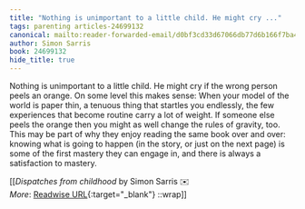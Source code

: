 ```yaml
---
title: "Nothing is unimportant to a little child. He might cry ..."
tags: parenting articles-24699132
canonical: mailto:reader-forwarded-email/d0bf3cd33d67066db77d6b166f7ba42d
author: Simon Sarris
book: 24699132
hide_title: true
---
```


Nothing is unimportant to a little child. He might cry if the wrong person peels an orange. On some level this makes sense: When your model of the world is paper thin, a tenuous thing that startles you endlessly, the few experiences that become routine carry a lot of weight. If someone else peels the orange then you might as well change the rules of gravity, too. This may be part of why they enjoy reading the same book over and over: knowing what is going to happen (in the story, or just on the next page) is some of the first mastery they can engage in, and there is always a satisfaction to mastery.


[[<cite>_Dispatches from childhood_</cite> by Simon Sarris ✉️<br>
_More_: [Readwise URL](https://readwise.io/open/481268392){:target="_blank"}
::wrap]]